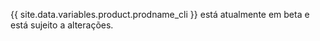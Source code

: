 {{ site.data.variables.product.prodname_cli }} está atualmente em beta e está sujeito a alterações.
